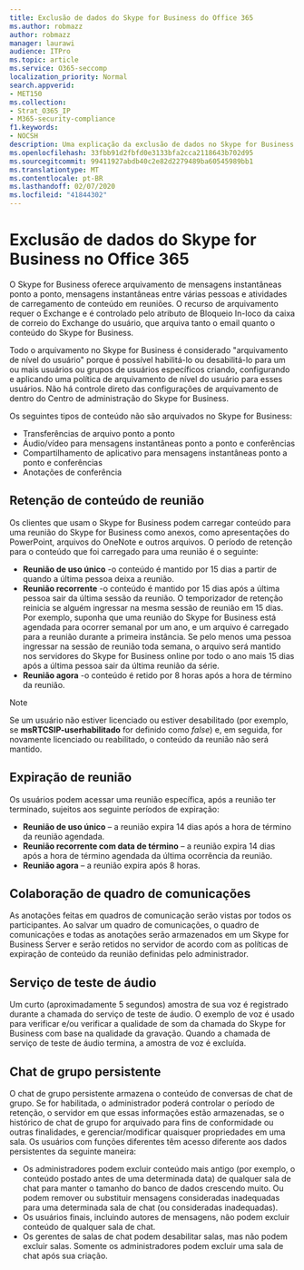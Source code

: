 ```yaml
---
title: Exclusão de dados do Skype for Business do Office 365
ms.author: robmazz
author: robmazz
manager: laurawi
audience: ITPro
ms.topic: article
ms.service: O365-seccomp
localization_priority: Normal
search.appverid:
- MET150
ms.collection:
- Strat_O365_IP
- M365-security-compliance
f1.keywords:
- NOCSH
description: Uma explicação da exclusão de dados no Skype for Business.
ms.openlocfilehash: 33fbb91d2fbfd0e3133bfa2cca2118643b702d95
ms.sourcegitcommit: 99411927abdb40c2e82d2279489ba60545989bb1
ms.translationtype: MT
ms.contentlocale: pt-BR
ms.lasthandoff: 02/07/2020
ms.locfileid: "41844302"
---
```

# <a name="skype-for-business-data-deletion-in-office-365"></a>Exclusão de dados do Skype for Business no Office 365

O Skype for Business oferece arquivamento de mensagens instantâneas ponto a ponto, mensagens instantâneas entre várias pessoas e atividades de carregamento de conteúdo em reuniões. O recurso de arquivamento requer o Exchange e é controlado pelo atributo de Bloqueio In-loco da caixa de correio do Exchange do usuário, que arquiva tanto o email quanto o conteúdo do Skype for Business.

Todo o arquivamento no Skype for Business é considerado "arquivamento de nível do usuário" porque é possível habilitá-lo ou desabilitá-lo para um ou mais usuários ou grupos de usuários específicos criando, configurando e aplicando uma política de arquivamento de nível do usuário para esses usuários. Não há controle direto das configurações de arquivamento de dentro do Centro de administração do Skype for Business.

Os seguintes tipos de conteúdo não são arquivados no Skype for Business:

- Transferências de arquivo ponto a ponto
- Áudio/vídeo para mensagens instantâneas ponto a ponto e conferências
- Compartilhamento de aplicativo para mensagens instantâneas ponto a ponto e conferências
- Anotações de conferência 

## <a name="meeting-content-retention"></a>Retenção de conteúdo de reunião

Os clientes que usam o Skype for Business podem carregar conteúdo para uma reunião do Skype for Business como anexos, como apresentações do PowerPoint, arquivos do OneNote e outros arquivos. O período de retenção para o conteúdo que foi carregado para uma reunião é o seguinte:

- **Reunião de uso único** -o conteúdo é mantido por 15 dias a partir de quando a última pessoa deixa a reunião.
- **Reunião recorrente** -o conteúdo é mantido por 15 dias após a última pessoa sair da última sessão da reunião. O temporizador de retenção reinicia se alguém ingressar na mesma sessão de reunião em 15 dias. Por exemplo, suponha que uma reunião do Skype for Business está agendada para ocorrer semanal por um ano, e um arquivo é carregado para a reunião durante a primeira instância. Se pelo menos uma pessoa ingressar na sessão de reunião toda semana, o arquivo será mantido nos servidores do Skype for Business online por todo o ano mais 15 dias após a última pessoa sair da última reunião da série.
- **Reunião agora** -o conteúdo é retido por 8 horas após a hora de término da reunião.

> [!NOTE]
> Se um usuário não estiver licenciado ou estiver desabilitado (por exemplo, se **msRTCSIP-userhabilitado** for definido como *false*) e, em seguida, for novamente licenciado ou reabilitado, o conteúdo da reunião não será mantido.

## <a name="meeting-expiration"></a>Expiração de reunião

Os usuários podem acessar uma reunião específica, após a reunião ter terminado, sujeitos aos seguinte períodos de expiração:

- **Reunião de uso único** – a reunião expira 14 dias após a hora de término da reunião agendada.
- **Reunião recorrente com data de término** – a reunião expira 14 dias após a hora de término agendada da última ocorrência da reunião.
- **Reunião agora** – a reunião expira após 8 horas.

## <a name="whiteboard-collaboration"></a>Colaboração de quadro de comunicações

As anotações feitas em quadros de comunicação serão vistas por todos os participantes. Ao salvar um quadro de comunicações, o quadro de comunicações e todas as anotações serão armazenados em um Skype for Business Server e serão retidos no servidor de acordo com as políticas de expiração de conteúdo da reunião definidas pelo administrador.

## <a name="audio-test-service"></a>Serviço de teste de áudio

Um curto (aproximadamente 5 segundos) amostra de sua voz é registrado durante a chamada do serviço de teste de áudio. O exemplo de voz é usado para verificar e/ou verificar a qualidade de som da chamada do Skype for Business com base na qualidade da gravação. Quando a chamada de serviço de teste de áudio termina, a amostra de voz é excluída.

## <a name="persistent-group-chat"></a>Chat de grupo persistente

O chat de grupo persistente armazena o conteúdo de conversas de chat de grupo. Se for habilitada, o administrador poderá controlar o período de retenção, o servidor em que essas informações estão armazenadas, se o histórico de chat de grupo for arquivado para fins de conformidade ou outras finalidades, e gerenciar/modificar quaisquer propriedades em uma sala. Os usuários com funções diferentes têm acesso diferente aos dados persistentes da seguinte maneira:

- Os administradores podem excluir conteúdo mais antigo (por exemplo, o conteúdo postado antes de uma determinada data) de qualquer sala de chat para manter o tamanho do banco de dados crescendo muito. Ou podem remover ou substituir mensagens consideradas inadequadas para uma determinada sala de chat (ou consideradas inadequadas).
- Os usuários finais, incluindo autores de mensagens, não podem excluir conteúdo de qualquer sala de chat.
- Os gerentes de salas de chat podem desabilitar salas, mas não podem excluir salas. Somente os administradores podem excluir uma sala de chat após sua criação.
